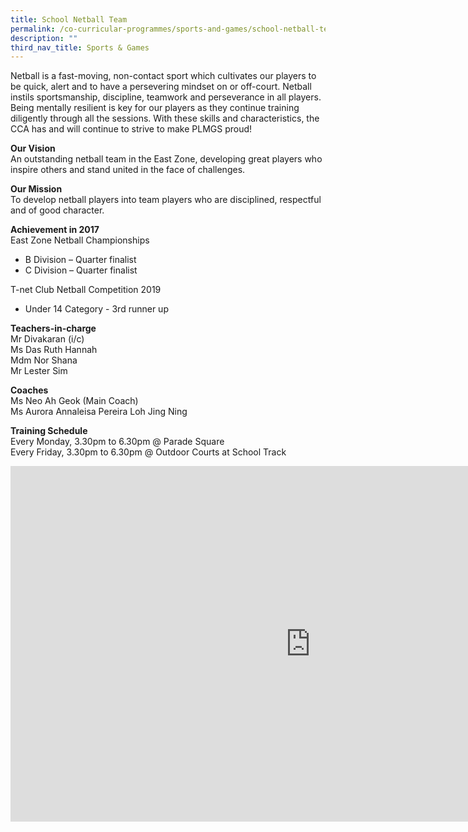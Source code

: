 ```yaml
---
title: School Netball Team
permalink: /co-curricular-programmes/sports-and-games/school-netball-team/
description: ""
third_nav_title: Sports & Games
---
```

Netball is a fast-moving, non-contact sport which cultivates our players to be quick, alert and to have a persevering mindset on or off-court. Netball instils sportsmanship, discipline, teamwork and perseverance in all players. Being mentally resilient is key for our players as they continue training diligently through all the sessions. With these skills and characteristics, the CCA has and will continue to strive to make PLMGS proud!  

  
**Our Vision**  <br>
An outstanding netball team in the East Zone, developing great players who inspire others and stand united in the face of challenges.  
  
**Our Mission**  <br>
To develop netball players into team players who are disciplined, respectful and of good character.  
  
**Achievement in 2017**  <br>
East Zone Netball Championships  
*   B Division – Quarter finalist
*   C Division – Quarter finalist  
 
  
T-net Club Netball Competition 2019  

*   Under 14 Category - 3rd runner up

  
**Teachers-in-charge**  <br>
Mr Divakaran (i/c) <br> 
Ms Das Ruth Hannah <br>
Mdm Nor Shana  <br>
Mr Lester Sim  
  
**Coaches**  <br>
Ms Neo Ah Geok (Main Coach)  <br>
Ms Aurora Annaleisa Pereira Loh Jing Ning  
  
**Training Schedule**  <br>
Every Monday, 3.30pm to 6.30pm @ Parade Square  <br>
Every Friday, 3.30pm to 6.30pm @ Outdoor Courts at School Track

<iframe allowfullscreen="true" height="569" width="960" frameborder="0" src="https://docs.google.com/presentation/d/e/2PACX-1vTfY-WMQ_7Aow-MDu-k0fVAIJO7SoXii3CIHuX1rZH22pBn5HdLeduC7zVPpahlJ7WJc4FbDUtnxePX/embed?start=true&amp;loop=true&amp;delayms=3000"></iframe>